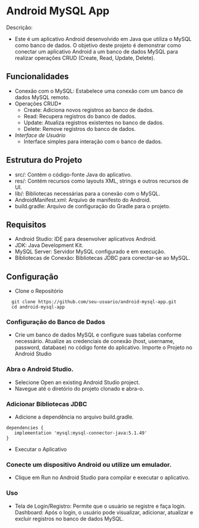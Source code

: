 # Android MySQL App
Descrição:
 - Este é um aplicativo Android desenvolvido em Java que utiliza o MySQL como banco de dados. O objetivo deste projeto é demonstrar como conectar um aplicativo Android a um banco de dados MySQL para realizar operações CRUD (Create, Read, Update, Delete).

## **Funcionalidades**
 - Conexão com o MySQL: Estabelece uma conexão com um banco de dados MySQL remoto.
 - Operações CRUD*
   - Create: Adiciona novos registros ao banco de dados.
   - Read: Recupera registros do banco de dados.
   - Update: Atualiza registros existentes no banco de dados.
   - Delete: Remove registros do banco de dados.
- *Interface de Usuário*
  - Interface simples para interação com o banco de dados.

## **Estrutura do Projeto**
 - src/: Contém o código-fonte Java do aplicativo.
 - res/: Contém recursos como layouts XML, strings e outros recursos de UI.
 - lib/: Bibliotecas necessárias para a conexão com o MySQL.
 - AndroidManifest.xml: Arquivo de manifesto do Android.
 - build.gradle: Arquivo de configuração do Gradle para o projeto.

## **Requisitos**
 - Android Studio: IDE para desenvolver aplicativos Android.
 - JDK: Java Development Kit.
 - MySQL Server: Servidor MySQL configurado e em execução.
 - Bibliotecas de Conexão: Bibliotecas JDBC para conectar-se ao MySQL.
   
## **Configuração**
-  Clone o Repositório
```
  git clone https://github.com/seu-usuario/android-mysql-app.git
  cd android-mysql-app
```
### Configuração do Banco de Dados
-  Crie um banco de dados MySQL e configure suas tabelas conforme necessário.
Atualize as credenciais de conexão (host, username, password, database) no código fonte do aplicativo.
Importe o Projeto no Android Studio

### Abra o Android Studio.
-  Selecione Open an existing Android Studio project.
-  Navegue até o diretório do projeto clonado e abra-o.
### Adicionar Bibliotecas JDBC
-  Adicione a dependência no arquivo build.gradle.
 ```
dependencies {
    implementation 'mysql:mysql-connector-java:5.1.49'
}
```
-  Executar o Aplicativo


### Conecte um dispositivo Android ou utilize um emulador.
- Clique em Run no Android Studio para compilar e executar o aplicativo.
### Uso
-  Tela de Login/Registro: Permite que o usuário se registre e faça login.
Dashboard: Após o login, o usuário pode visualizar, adicionar, atualizar e excluir registros no banco de dados MySQL.
